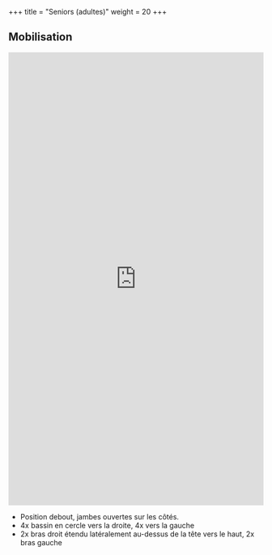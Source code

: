 +++
title = "Seniors (adultes)"
weight = 20
+++

## Mobilisation

<div style="padding:177.82% 0 0 0;position:relative;"><iframe src="https://player.vimeo.com/video/1022811606?h=23a4a10de2&amp;badge=0&amp;autopause=0&amp;player_id=0&amp;app_id=58479" frameborder="0" allow="autoplay; fullscreen; picture-in-picture; clipboard-write" style="position:absolute;top:0;left:0;width:100%;height:100%;" title="04-6"></iframe></div><script src="https://player.vimeo.com/api/player.js"></script>

- Position debout, jambes ouvertes sur les côtés.
- 4x bassin en cercle vers la droite, 4x vers la gauche
- 2x bras droit étendu latéralement au-dessus de la tête vers le haut, 2x bras gauche
